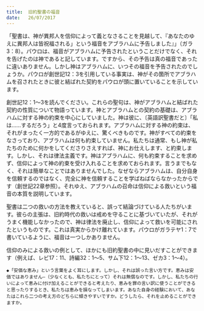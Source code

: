 ```yaml
---
title:  旧約聖書の福音
date:   26/07/2017
---
```


「聖書は、神が異邦人を信仰によって義となさることを見越して、『あなたのゆえに異邦人は皆祝福される」という福音をアブラハムに予告しました』」（ガラ3：8）。パウロは、福音がアブラハムに予告されたということだけでなく、それを告げたのは神であると記しています。ですから、その予告は真の福音であったに違いありません。しかし神はアブラハムに、いつその福音を予告されたのでしょうか。パウロが創世記12：3を引用している事実は、神がその箇所でアブラハムを召されたときに彼と結ばれた契約をパウロが頭に置いていることを示しています。

創世記12：1～3を読んでください。これらの聖句は、神がアブラハムと結ばれた契約の性質について物語っています。神とアブラハムとの契約の基礎は、アブラハムに対する神の約束を中心にしていました。神は彼に、〔英語訳聖書だと〕「私は……するだろう」と4度言っておられます。アブラハムに対する神の約束は、それがまったく一方的であるがゆえに、驚くべきものです。神がすべての約束をなさっており、アブラハムは何も約束していません。私たちは通常、もし神が私たちのために何かをしてくださりさえすれば、神にお仕えします、と約束します。しかし、それは律法主義です。神はアブラハムに、何も約束することを求めず、信仰によって神の約束を受け入れることを求めておられます。言うまでもなく、それは簡単なことではありませんでした。なぜならアブラハムは、自分自身を信頼するのではなく、完全に神を信頼することを学ばねばならなかったからです（創世記22章参照）。それゆえ、アブラハムの召命は信仰による救いという福音の本質を説明しています。

聖書は二つの救いの方法を教えていると、誤って結論づけている人たちがいます。彼らの主張は、旧約時代の救いは戒めを守ることに基づいていたが、それがうまく機能しなかったので、神は律法を廃止し、信仰によって救いを可能にされたというものです。これは真実からかけ離れています。パウロがガラテヤ1：7で書いているように、福音は一つしかありません。

信仰のみによる救いの例として、ほかにも旧約聖書の中に見いだすことができます（例えば、レビ17：11、詩編32：1～5、サム下12：1～13、ゼカ3：1～4）。

`◆「安価な恵み」という言葉をよく耳にします。しかし、それは誤った言い方です。恵みは安価ではありません―（少なくとも、私たちにとって）それは無償なのです。しかし、私たちの行いによって恵みに付け加えることができると考えたり、恵みを罪の言い訳に使うことができると思ったりするとき、私たちは恵みを損なってしまいます。あなた自身の経験において、あなたはこれら二つの考え方のどちらに傾きやすいですか。どうしたら、それを止めることができますか。`
